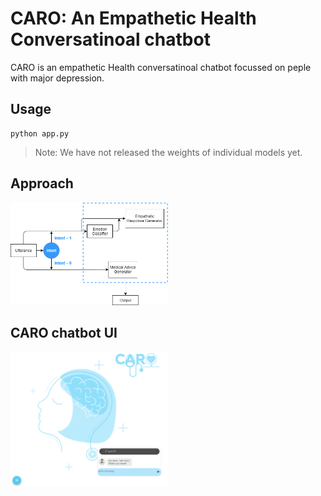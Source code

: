 # CARO: An Empathetic Health Conversatinoal chatbot

CARO is an empathetic Health conversatinoal chatbot focussed on peple with major depression. 

<!-- ![](screen.PNG) -->

## Usage 
 
<pre><code>python app.py</code></pre>

> Note: We have not released the weights of individual models yet. 

## Approach

<img src="pipeline.png" style="width: 50%;margin-right: 10px;" />

## CARO chatbot UI

<img src="./screen.PNG" style="width: 50%;margin-right: 10px;" />
